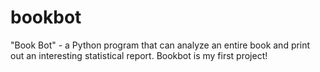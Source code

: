 # bookbot
"Book Bot" - a Python program that can analyze an entire book and print out an interesting statistical report.
Bookbot is my first project!
